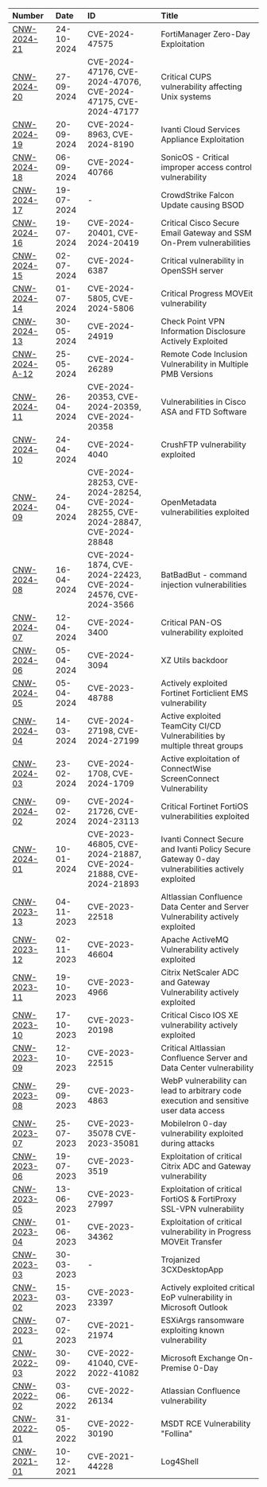 
| Number | Date | ID | Title | 
|:---|:---|:---|:---|
| [CNW-2024-21](2024/CNW-2024-21_FortiManager.md) | 24-10-2024 | CVE-2024-47575 | FortiManager Zero-Day Exploitation |
| [CNW-2024-20](2024/CNW-2024-20_Cups.md) | 27-09-2024 | CVE-2024-47176, CVE-2024-47076, CVE-2024-47175, CVE-2024-47177 | Critical CUPS vulnerability affecting Unix systems |
| [CNW-2024-19](2024/CNW-2024-19_Ivanti.md) | 20-09-2024 | CVE-2024-8963, CVE-2024-8190 | Ivanti Cloud Services Appliance Exploitation |
| [CNW-2024-18](2024/CNW-2024-18_SonicWall.md) | 06-09-2024 | CVE-2024-40766 | SonicOS - Critical improper access control vulnerability |
| [CNW-2024-17](2024/CNW-2024-17_CrowdStrike-Falcon_BSOD.md) | 19-07-2024 | - | CrowdStrike Falcon Update causing BSOD |
| [CNW-2024-16](2024/CNW-2024-16_Cisco-Email-GW_SSM-On-Prem.md) | 19-07-2024 | CVE-2024-20401, CVE-2024-20419 | Critical Cisco Secure Email Gateway and SSM On-Prem vulnerabilities |
| [CNW-2024-15](2024/CNW-2024-15_openssh.md) | 02-07-2024 | CVE-2024-6387 | Critical vulnerability in OpenSSH server |
| [CNW-2024-14](2024/CNW-2024-14_moveit.md) | 01-07-2024 | CVE-2024-5805, CVE-2024-5806 | Critical Progress MOVEit vulnerability |
| [CNW-2024-13](2024/CNW-2024-13_checkpoint.md) | 30-05-2024 | CVE-2024-24919 | Check Point VPN Information Disclosure Actively Exploited |
| [CNW-2024-A-12](2024/CNW-2024-A-12.md) | 25-05-2024 | CVE-2024-26289 | Remote Code Inclusion Vulnerability in Multiple PMB Versions |
| [CNW-2024-11](2024/CNW-2024-11_cisco-asa-ftd.md) | 26-04-2024 | CVE-2024-20353, CVE-2024-20359, CVE-2024-20358 | Vulnerabilities in Cisco ASA and FTD Software |
| [CNW-2024-10](2024/CNW-2024-10_crush.md) | 24-04-2024 | CVE-2024-4040 | CrushFTP vulnerability exploited |
| [CNW-2024-09](2024/CNW-2024-09_OpenMetadata.md) | 24-04-2024 | CVE-2024-28253, CVE-2024-28254, CVE-2024-28255, CVE-2024-28847, CVE-2024-28848 | OpenMetadata vulnerabilities exploited |
| [CNW-2024-08](2024/CNW-2024-08_batbadbut.md) | 16-04-2024 | CVE-2024-1874, CVE-2024-22423, CVE-2024-24576, CVE-2024-3566 | BatBadBut - command injection vulnerabilities |
| [CNW-2024-07](2024/CNW-2024-07_PAN-OS.md) | 12-04-2024 | CVE-2024-3400 | Critical PAN-OS vulnerability exploited |
| [CNW-2024-06](2024/CNW-2024-06_XZ-Utils.md) | 05-04-2024 | CVE-2024-3094 | XZ Utils backdoor |
| [CNW-2024-05](2024/CNW-2024-05_FortiEMS.md) | 05-04-2024 | CVE-2023-48788 | Actively exploited Fortinet Forticlient EMS vulnerability |
| [CNW-2024-04](2024/CNW-2024-04_TeamCity.md) | 14-03-2024 | CVE-2024-27198, CVE-2024-27199 | Active exploited TeamCity CI/CD Vulnerabilities by multiple threat groups |
| [CNW-2024-03](2024/CNW-2024-03_ConnectWise.md) | 23-02-2024 | CVE-2024-1708, CVE-2024-1709 | Active exploitation of ConnectWise ScreenConnect Vulnerability |
| [CNW-2024-02](2024/CNW-2024-02_FortiOS.md) | 09-02-2024 | CVE-2024-21726, CVE-2024-23113 | Critical Fortinet FortiOS vulnerabilities exploited |
| [CNW-2024-01](2024/CNW-2024-01_Ivanti-Gateways.md) | 10-01-2024 | CVE-2023-46805, CVE-2024-21887, CVE-2024-21888, CVE-2024-21893 | Ivanti Connect Secure and Ivanti Policy Secure Gateway 0-day vulnerabilities actively exploited |
| [CNW-2023-13](2023/CVE-2023-22518_Confluence-Data-Center-Server.md) | 04-11-2023 | CVE-2023-22518 | Altlassian Confluence Data Center and Server Vulnerability actively exploited |
| [CNW-2023-12](2023/CVE-2023-46604_Apache-ActiveMQ.md) | 02-11-2023 | CVE-2023-46604 | Apache ActiveMQ Vulnerability actively exploited |
| [CNW-2023-11](CVE-2023-4966_Citrix_ADC_Gateway.md) | 19-10-2023 | CVE-2023-4966 | Citrix NetScaler ADC and Gateway Vulnerability actively exploited |
| [CNW-2023-10](2023/CVE-2023-20198_Cisco-IOS-XE.md) | 17-10-2023 | CVE-2023-20198 | Critical Cisco IOS XE vulnerability actively exploited |
| [CNW-2023-09](2023/CVE-2023-22515_Confluence-Data-Center-Server.md) | 12-10-2023 | CVE-2023-22515 | Critical Altlassian Confluence Server and Data Center vulnerability |
| [CNW-2023-08](2023/CVE-2023-4863_WebP.md) | 29-09-2023 | CVE-2023-4863 | WebP vulnerability can lead to arbitrary code execution and sensitive user data access |
| [CNW-2023-07](2023/CVE-2023-35078_MobileIron.md) | 25-07-2023 | CVE-2023-35078 CVE-2023-35081 | MobileIron 0-day vulnerability exploited during attacks |
| [CNW-2023-06](2023/CVE-2023-3519_Citrix_ADC_Gateway.md) | 19-07-2023 | CVE-2023-3519 | Exploitation of critical Citrix ADC and Gateway vulnerability | 
| [CNW-2023-05](2023/CVE-2023-27997_FortiOS.md) | 13-06-2023 | CVE-2023-27997 | Exploitation of critical FortiOS & FortiProxy SSL-VPN vulnerability | 
| [CNW-2023-04](2023/CVE-2023-34362_MOVEit.md) | 01-06-2023 | CVE-2023-34362 | Exploitation of critical vulnerability in Progress MOVEit Transfer | 
| [CNW-2023-03](2023/3CX-DesktopApp.md) | 30-03-2023 | - | Trojanized 3CXDesktopApp |
| [CNW-2023-02](2023/CVE-2023-23397.md) | 15-03-2023 | CVE-2023-23397 | Actively exploited critical EoP vulnerability in Microsoft Outlook |
| [CNW-2023-01](2023/CVE-2021-21974_VMware-ESXi.md) | 07-02-2023 | CVE-2021-21974 | ESXiArgs ransomware exploiting known vulnerability |
| [CNW-2022-03](2022/CVE-2022-41040_CVE-2022-41082.md) | 30-09-2022 | CVE-2022-41040, CVE-2022-41082 | Microsoft Exchange On-Premise 0-Day |
| [CNW-2022-02](2022/CVE-2022-26134-Confluence.md) | 03-06-2022 | CVE-2022-26134 | Atlassian Confluence vulnerability |
| [CNW-2022-01](2022/CVE-2022-30190_Follina.md)  | 31-05-2022 | CVE-2022-30190 | MSDT RCE Vulnerability "Follina" |
| [CNW-2021-01](2021/log4j.md) | 10-12-2021 | CVE-2021-44228 | Log4Shell | 
